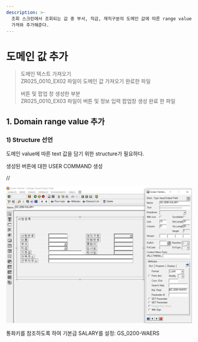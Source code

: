 ```yaml
---
description: >-
  조회 스크린에서 조회되는 값 중 부서, 직급, 재직구분의 도메인 값에 따른 range value 즉, 실제 의미하는 도메인 텍스트 데이터를
  가져와 추가해준다.
---
```


# 도메인 값 추가

> 도메인 텍스트 가져오기  
> ZR025\_0010\_EX02 파일이 도메인 값 가져오기 완료한 파일 
>
> 버튼 및 팝업 창 생성한 부분  
> ZR025\_0010\_EX03 파일이 버튼 및 정보 입력 팝업창 생성 완료 한 파일



## 1. Domain range value 추가

### 1\) Structure 선언

도메인 value에 따른 text 값을 담기 위한 structure가 필요하다. 









생성된 버튼에 대한 USER COMMAND 생성

//



![](../../.gitbook/assets/image%20%28178%29.png)

통화키를 참조하도록 하여 기본급 SALARY를 설정: GS\_0200-WAERS

